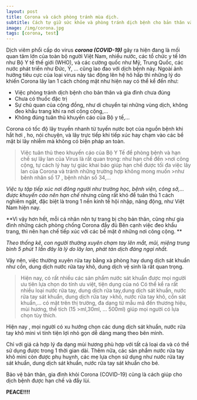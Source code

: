 ```yaml
---
layout: post
title: Corona và cách phòng tránh mùa dịch.
subtitle: Cách tự giữ sức khỏe và phòng tránh dịch bệnh cho bản thân và gia đình trong mùa CORONA
image: /img/corona.jpg
tags: [corona, test]
---
```


Dịch viêm phổi cấp do virus **_corona (COVID-19)_** gây ra hiện đang là mối quan tâm lớn của toàn bộ người Việt Nam, nhiều nước, 
các tổ chức y tế lớn như Bộ Y tế thế giới (WHO), và các cường quốc như Mỹ, Trung Quốc, các nước phát triển như Đức, Ý, ... cũng lao đao với dịch bệnh này.
Ngoài ảnh hưởng tiêu cực của loại virus này tác động lên  hệ hô hấp thì những lý do khiến Corona lây lan 1 cách chóng mặt như hiện nay có thể kể đến như: 

- Việc phòng tránh dịch bệnh cho bản thân và gia đình chưa đúng 
- Chưa có thuốc đặc trị 
- Sự chủ quan của cộng đồng, như di chuyển tại những vùng dịch, không đeo khẩu trang khi ra nơi công cộng,...
- Không đúng tuân thủ khuyến cáo của Bộ y tế,...
 
 Corona có tốc độ lây truyền nhanh từ tuyến nước bọt của nguồn bệnh khi hắt hơi , ho, nói chuyện, 
và lây trực tiếp khi tiếp xúc hay chạm vào các bề mặt bi lây nhiễm mà không có biện pháp an toàn.

>Việc tuân thủ theo khuyến cáo của Bộ Y Tế để phòng bệnh và hạn chế sự lây lan của Virus là rất quan trọng: như hạn chế đến >nơi công cộng, 
>tự cách lý hay tự giác khai báo giúp hạn chế được tối đa việc lây lan của Corona và tránh những trường hợp không mong muốn >như bênh nhân số 17 , bệnh nhân số 34,...

_Việc tụ tập tiếp xúc nơi đông người như trường học, bệnh viện, công sở,... được khuyến cáo nên hạn chế_ nhưng cũng rất khó để tuân thủ 1 cách nghiêm ngặt,
đặc biệt là trong 1 nền kinh tế hội nhập, năng động, như Việt Nam hiện nay. 
 
 **Vì vậy hơn hết, mỗi cá nhân nên tự trang bị chọ bản thân, cũng như gia đình những cách phòng chống Corona đầy đủ 
Bên cạnh việc đeo khẩu trang, thì nên hạn chế tiếp xúc với các bề mặt ở những nơi công cộng. **

_Theo thống kê, con người thường xuyên chạm tay lên mắt, mũi, miệng  trung  bình 5 phút 1 lần đây là lý do lây lan, phát tán dịch đáng ngại nhất._
 
 Vậy nên, việc thường xuyên rửa tay bằng xà phòng hay dung dịch sát khuẩn như cồn, dung dịch nước rửa tay khô, dung dịch vệ sinh là rất quan trọng. 
>Hiện nay, có rất nhiều các sản phẩm nước sát khuẩn được mọi người ưu tiên lựa chọn do tính ưu việt, tiện dụng của nó
>Có thể kể ra rất nhiều loại nước rửa tay, dung dịch rửa tay,dung dịch sát khuẩn, nước rửa tay sát khuẩn, dung dịch rửa tay >khô, nước rửa tay khô, cồn sát khuẩn,... có mặt trên thị trường, đa dạng từ mẫu mã đến thương hiệu, mùi hương, thể tích (15 >ml,30ml, … 500ml) giúp mọi người có lựa chọn tùy thích. 
 
 Hiện nay , mọi người có xu hướng chọn các dung dịch sát khuẩn, nước rửa tay khô mini vì tính tiện lợi nhỏ gọn dễ dàng mang theo bên mình.

Chỉ với giá cả hợp lý đa dạng mùi hương phù hợp với tất cả loại da và có thể sử dụng được trong 1 thời gian dài.
 Thêm nữa, các sản phẩm nước rửa tay khô mini còn được phụ huỵnh, các mẹ lựa chọn sử dụng như nước rửa tay sát khuẩn,
 dung dịch sát khuẩn, nước rửa tay sát khuẩn cho bé. 
 
 Bảo vệ bản thân, gia đình khỏi Corona (COVID-19) cũng là cách giúp cho dịch bệnh được hạn chế và đẩy lùi.

**PEACE!!!!**
